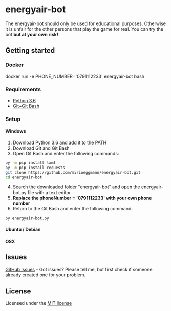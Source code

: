 # energyair-bot
The energyair-bot should only be used for educational purposes. Otherwise it is unfair for the other persons that play the game for real. You can try the bot **but at your own risk!**

## Getting started

### Docker
docker run -e PHONE_NUMBER='0791112233' energyair-bot bash

### Requirements
- [Python 3.6](https://www.python.org/downloads/release/python-360/)
- [Git+Git Bash](https://git-scm.com/downloads)

### Setup

#### Windows
1. Download Python 3.6 and add it to the PATH
2. Download Git and Git Bash
3. Open Git Bash and enter the following commands:
```bash
py -m pip install lxml
py -m pip install requests
git clone https://github.com/mirioeggmann/energyair-bot.git
cd energyair-bot
```
4. Search the downloaded folder "energyair-bot" and open the energyair-bot.py file with a text editor
5. **Replace the phoneNumber = '0791112233' with your own phone number**
6. Return to the Git Bash and enter the following command:
```bash
py energyair-bot.py
```

#### Ubuntu / Debian


#### OSX


## Issues
[GitHub Issues](https://github.com/luvirx/energyair-bot/issues) - Got issues? Please tell me, but first check if someone already created one for your problem.

## License
Licensed under the [MIT license](https://opensource.org/licenses/MIT)
